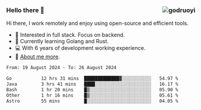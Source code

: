 ### Hello there 👋 <img align="right" src="https://github-readme-stats.vercel.app/api?username=godruoyi&show_icons=true" alt="godruoyi" />

Hi there, I work remotely and enjoy using open-source and efficient tools.

- 🔭 Interested in full stack. Focus on backend.
- 🌱 Currently learning Golang and Rust.
- 💻 With 6 years of development working experience.
- 👒 [About me more](https://godruoyi.com/posts/about-godruoyi).



<!--START_SECTION:waka-->

```txt
From: 19 August 2024 - To: 26 August 2024

Go           12 hrs 31 mins  █████████████▓░░░░░░░░░░░   54.97 %
Java         3 hrs 41 mins   ████░░░░░░░░░░░░░░░░░░░░░   16.17 %
Bash         1 hr 20 mins    █▒░░░░░░░░░░░░░░░░░░░░░░░   05.90 %
Other        1 hr 16 mins    █▒░░░░░░░░░░░░░░░░░░░░░░░   05.61 %
Astro        55 mins         █░░░░░░░░░░░░░░░░░░░░░░░░   04.05 %
```

<!--END_SECTION:waka-->
